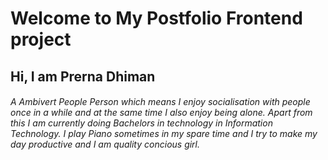 # Welcome to My Postfolio Frontend project






##  Hi, I am Prerna Dhiman



###### A Ambivert People Person which means I enjoy socialisation with people once in a while and at the same time I also enjoy being alone. Apart from this I am  currently doing Bachelors in technology in Information Technology. I play Piano sometimes in my spare time and I try to make my day productive and I am quality concious girl.

